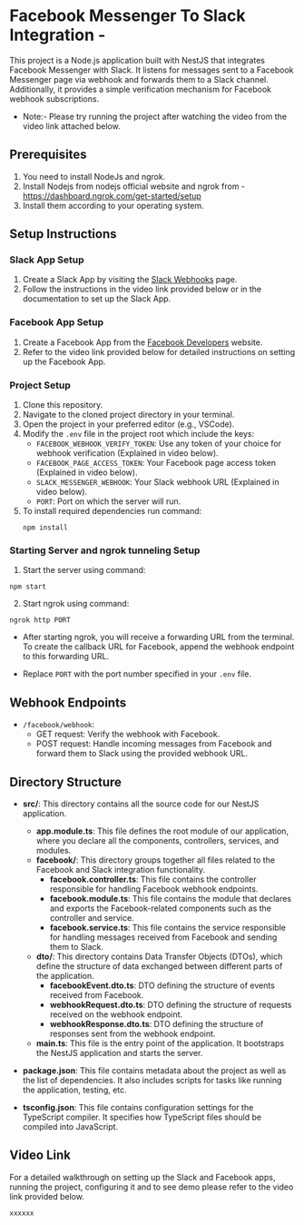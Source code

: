 # Facebook Messenger To Slack Integration -

This project is a Node.js application built with NestJS that integrates Facebook Messenger with Slack. It listens for messages sent to a Facebook Messenger page via webhook and forwards them to a Slack channel. Additionally, it provides a simple verification mechanism for Facebook webhook subscriptions.

- Note:- Please try running the project after watching the video from the video link attached below.

## Prerequisites

1. You need to install NodeJs and ngrok.
2. Install Nodejs from nodejs official website and ngrok from - https://dashboard.ngrok.com/get-started/setup
3. Install them according to your operating system.

## Setup Instructions

### Slack App Setup

1. Create a Slack App by visiting the [Slack Webhooks](https://api.slack.com/messaging/webhooks) page.
2. Follow the instructions in the video link provided below or in the documentation to set up the Slack App.

### Facebook App Setup

1. Create a Facebook App from the [Facebook Developers](https://developers.facebook.com/) website.
2. Refer to the video link provided below for detailed instructions on setting up the Facebook App.

### Project Setup

1. Clone this repository.
2. Navigate to the cloned project directory in your terminal.
3. Open the project in your preferred editor (e.g., VSCode).
4. Modify the `.env` file in the project root which include the keys:
   - `FACEBOOK_WEBHOOK_VERIFY_TOKEN`: Use any token of your choice for webhook verification (Explained in video below).
   - `FACEBOOK_PAGE_ACCESS_TOKEN`: Your Facebook page access token (Explained in video below).
   - `SLACK_MESSENGER_WEBHOOK`: Your Slack webhook URL (Explained in video below).
   - `PORT`: Port on which the server will run.
5. To install required dependencies run command:
   ```
   npm install
   ```

### Starting Server and ngrok tunneling Setup

1. Start the server using command:

```
npm start
```

2. Start ngrok using command:

```
ngrok http PORT
```

- After starting ngrok, you will receive a forwarding URL from the terminal. To create the callback URL for Facebook, append the webhook endpoint to this forwarding URL.

- Replace `PORT` with the port number specified in your `.env` file.

## Webhook Endpoints

- `/facebook/webhook`:
  - GET request: Verify the webhook with Facebook.
  - POST request: Handle incoming messages from Facebook and forward them to Slack using the provided webhook URL.

## Directory Structure

- **src/**: This directory contains all the source code for our NestJS application.

  - **app.module.ts**: This file defines the root module of our application, where you declare all the components, controllers, services, and modules.
  - **facebook/**: This directory groups together all files related to the Facebook and Slack integration functionality.
    - **facebook.controller.ts**: This file contains the controller responsible for handling Facebook webhook endpoints.
    - **facebook.module.ts**: This file contains the module that declares and exports the Facebook-related components such as the controller and service.
    - **facebook.service.ts**: This file contains the service responsible for handling messages received from Facebook and sending them to Slack.
  - **dto/**: This directory contains Data Transfer Objects (DTOs), which define the structure of data exchanged between different parts of the application.
    - **facebookEvent.dto.ts**: DTO defining the structure of events received from Facebook.
    - **webhookRequest.dto.ts**: DTO defining the structure of requests received on the webhook endpoint.
    - **webhookResponse.dto.ts**: DTO defining the structure of responses sent from the webhook endpoint.
  - **main.ts**: This file is the entry point of the application. It bootstraps the NestJS application and starts the server.

- **package.json**: This file contains metadata about the project as well as the list of dependencies. It also includes scripts for tasks like running the application, testing, etc.

- **tsconfig.json**: This file contains configuration settings for the TypeScript compiler. It specifies how TypeScript files should be compiled into JavaScript.

## Video Link

For a detailed walkthrough on setting up the Slack and Facebook apps, running the project, configuring it and to see demo please refer to the video link provided below.

`xxxxxx`
